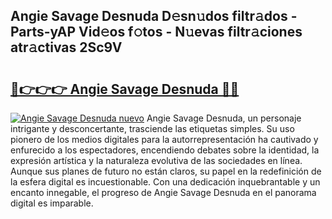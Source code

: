 ## Angie Savage Desnuda D𝚎sn𝚞dos filtr𝚊dos - Parts-yAP Vid𝚎os f𝚘tos - N𝚞evas filtr𝚊ciones atr𝚊ctivas 2Sc9V

# <h2><a href="http://mb9h84.tromn.icu/?c=Angie+Savage+Desnuda">🔗👉👉👉 Angie Savage Desnuda 🔗🔗</a></h2>

[![Angie Savage Desnuda nuevo](https://i.imgur.com/pEAQMta.gif)](http://mb9h84.tromn.icu/?c=Angie+Savage+Desnuda)
Angie Savage Desnuda, un personaje intrigante y desconcertante, trasciende las etiquetas simples. Su uso pionero de los medios digitales para la autorrepresentación ha cautivado y enfurecido a los espectadores, encendiendo debates sobre la identidad, la expresión artística y la naturaleza evolutiva de las sociedades en línea. Aunque sus planes de futuro no están claros, su papel en la redefinición de la esfera digital es incuestionable. Con una dedicación inquebrantable y un encanto innegable, el progreso de Angie Savage Desnuda en el panorama digital es imparable.
